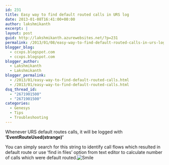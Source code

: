 ```yaml
---
id: 231
title: Easy way to find default routed calls in URS log
date: 2013-01-08T16:41:00+00:00
author: lakshmikanth
excerpt: |
layout: post
guid: http://lakshmikanth.azurewebsites.net/?p=231
permalink: /2013/01/08/easy-way-to-find-default-routed-calls-in-urs-log/
blogger_blog:
  - ccxps.blogspot.com
  - ccxps.blogspot.com
blogger_author:
  - Lakshmikanth
  - Lakshmikanth
blogger_permalink:
  - /2013/01/easy-way-to-find-default-routed-calls.html
  - /2013/01/easy-way-to-find-default-routed-calls.html
dsq_thread_id:
  - "2671901500"
  - "2671901500"
categories:
  - Genesys
  - Tips
  - Troubleshooting
---
```

Whenever URS default routes calls, it will be logged with **‘EventRouteUsed(strange)’** 

You can simply search for this string to identify call flows which resulted in default route or use ‘find in files’ option from text editor to calculate number of calls which were default routed.![Smile](http://lh4.ggpht.com/-Jxic3VtC-TI/UOxMIYwaziI/AAAAAAAAACI/8CU4_cbST-E/wlEmoticon-smile%25255B2%25255D.png?imgmax=800)